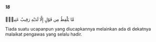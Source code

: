 ##### 18

<span class="ayah">مَّا يَلْفِظُ مِن قَوْلٍ إِلَّا لَدَيْهِ رَقِيبٌ عَتِيدٌۭ</span>

<span class="ayah_translation">Tiada suatu ucapanpun yang diucapkannya melainkan ada di dekatnya malaikat pengawas yang selalu hadir.</span>
